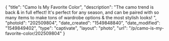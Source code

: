 {
    "title": "Camo Is My Favorite Color",
    "description": "The camo trend is back & in full effect! It's perfect for any season, and can be paired with so many items to make tons of wardrobe options & the most stylish looks! ",
    "photoId": "202509804",
    "date_created": "1549848840",
    "date_modified": "1549849402",
    "type": "captivate",
    "layout": "photo",
    "url": "\/p\/camo-is-my-favorite-color\/202509804"
}